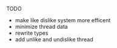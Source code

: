 TODO

- make like dislike system more efficent
- minimize thread data
- rewrite types
- add unlike and undislike thread
